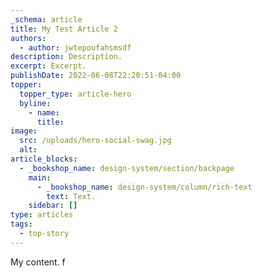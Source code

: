 ```yaml
---
_schema: article
title: My Test Article 2
authors:
  - author: jwtepoufahsmsdf
description: Description.
excerpt: Excerpt.
publishDate: 2022-06-08T22:20:51-04:00
topper:
  topper_type: article-hero
  byline:
    - name:
      title:
image:
  src: /uploads/hero-social-swag.jpg
  alt: 
article_blocks:
  - _bookshop_name: design-system/section/backpage
    main:
      - _bookshop_name: design-system/column/rich-text
        text: Text.
    sidebar: []
type: articles
tags:
  - top-story
---
```


My content. f